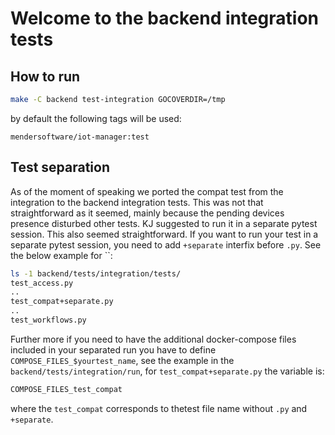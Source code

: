 # Welcome to the backend integration tests

## How to run

```sh
make -C backend test-integration GOCOVERDIR=/tmp
```

by default the following tags will be used:

```
mendersoftware/iot-manager:test
```

## Test separation

 As of the moment of speaking we ported the compat test from the integration to the backend integration tests.
This was not that straightforward as it seemed, mainly because the pending devices presence disturbed
other tests. KJ suggested to run it in a separate pytest session. This also seemed straightforward.
 If you want to run your test in a separate pytest session, you need to add `+separate` interfix before `.py`.
See the below example for ``:

```sh
ls -1 backend/tests/integration/tests/
test_access.py
..
test_compat+separate.py
..
test_workflows.py
```

Further more if you need to have the additional docker-compose files included in your separated run
you have to define `COMPOSE_FILES_$yourtest_name`, see the example in the `backend/tests/integration/run`,
for `test_compat+separate.py` the variable is:

```sh
COMPOSE_FILES_test_compat
```

where the `test_compat` corresponds to thetest file name without `.py` and `+separate`.

